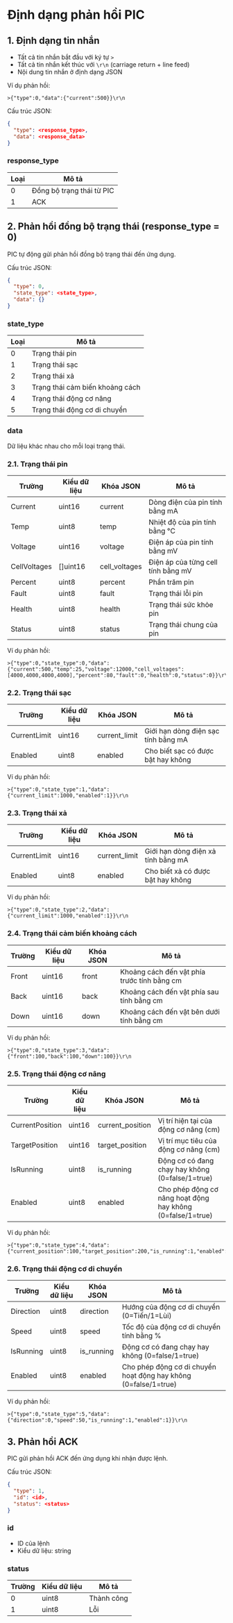 # Định dạng phản hồi PIC

## 1. Định dạng tin nhắn

- Tất cả tin nhắn bắt đầu với ký tự `>`
- Tất cả tin nhắn kết thúc với `\r\n` (carriage return + line feed)
- Nội dung tin nhắn ở định dạng JSON

Ví dụ phản hồi:
```
>{"type":0,"data":{"current":500}}\r\n
```

Cấu trúc JSON:
```json
{
  "type": <response_type>,
  "data": <response_data>
}
```

### response_type

| Loại | Mô tả                     |
|------|---------------------------|
| 0    | Đồng bộ trạng thái từ PIC |
| 1    | ACK                       |

## 2. Phản hồi đồng bộ trạng thái (response_type = 0)

PIC tự động gửi phản hồi đồng bộ trạng thái đến ứng dụng.

Cấu trúc JSON:
```json
{
  "type": 0,
  "state_type": <state_type>,
  "data": {}
}
```

### state_type

| Loại | Mô tả                           |
|------|---------------------------------|
| 0    | Trạng thái pin                  |
| 1    | Trạng thái sạc                  |
| 2    | Trạng thái xả                   |
| 3    | Trạng thái cảm biến khoảng cách |
| 4    | Trạng thái động cơ nâng         |
| 5    | Trạng thái động cơ di chuyển    |

### data

Dữ liệu khác nhau cho mỗi loại trạng thái.

### 2.1. Trạng thái pin

| Trường | Kiểu dữ liệu | Khóa JSON | Mô tả |
|-------|-----------|----------|-------------|
| Current | uint16 | current | Dòng điện của pin tính bằng mA |
| Temp | uint8 | temp | Nhiệt độ của pin tính bằng °C |
| Voltage | uint16 | voltage | Điện áp của pin tính bằng mV |
| CellVoltages | []uint16 | cell_voltages | Điện áp của từng cell tính bằng mV |
| Percent | uint8 | percent | Phần trăm pin |
| Fault | uint8 | fault | Trạng thái lỗi pin |
| Health | uint8 | health | Trạng thái sức khỏe pin |
| Status | uint8 | status | Trạng thái chung của pin |

Ví dụ phản hồi:
```
>{"type":0,"state_type":0,"data":{"current":500,"temp":25,"voltage":12000,"cell_voltages":[4000,4000,4000,4000],"percent":80,"fault":0,"health":0,"status":0}}\r\n
```

### 2.2. Trạng thái sạc

| Trường | Kiểu dữ liệu | Khóa JSON | Mô tả |
|-------|-----------|----------|-------------|
| CurrentLimit | uint16 | current_limit | Giới hạn dòng điện sạc tính bằng mA |
| Enabled | uint8 | enabled | Cho biết sạc có được bật hay không |

Ví dụ phản hồi:
```
>{"type":0,"state_type":1,"data":{"current_limit":1000,"enabled":1}}\r\n
```

### 2.3. Trạng thái xả

| Trường | Kiểu dữ liệu | Khóa JSON | Mô tả |
|-------|-----------|----------|-------------|
| CurrentLimit | uint16 | current_limit | Giới hạn dòng điện xả tính bằng mA |
| Enabled | uint8 | enabled | Cho biết xả có được bật hay không |

Ví dụ phản hồi:
```
>{"type":0,"state_type":2,"data":{"current_limit":1000,"enabled":1}}\r\n
```

### 2.4. Trạng thái cảm biến khoảng cách

| Trường | Kiểu dữ liệu | Khóa JSON | Mô tả |
|-------|-----------|----------|-------------|
| Front | uint16 | front | Khoảng cách đến vật phía trước tính bằng cm |
| Back | uint16 | back | Khoảng cách đến vật phía sau tính bằng cm |
| Down | uint16 | down | Khoảng cách đến vật bên dưới tính bằng cm |

Ví dụ phản hồi:
```
>{"type":0,"state_type":3,"data":{"front":100,"back":100,"down":100}}\r\n
```

### 2.5. Trạng thái động cơ nâng

| Trường | Kiểu dữ liệu | Khóa JSON | Mô tả |
|-------|-----------|----------|-------------|
| CurrentPosition | uint16 | current_position | Vị trí hiện tại của động cơ nâng (cm) |
| TargetPosition | uint16 | target_position | Vị trí mục tiêu của động cơ nâng (cm) |
| IsRunning | uint8 | is_running | Động cơ có đang chạy hay không (0=false/1=true) |
| Enabled | uint8 | enabled | Cho phép động cơ nâng hoạt động hay không (0=false/1=true) |

Ví dụ phản hồi:
```
>{"type":0,"state_type":4,"data":{"current_position":100,"target_position":200,"is_running":1,"enabled":1}}\r\n
```

### 2.6. Trạng thái động cơ di chuyển


| Trường | Kiểu dữ liệu | Khóa JSON | Mô tả |
|-------|-----------|----------|-------------|
| Direction | uint8 | direction | Hướng của động cơ di chuyển (0=Tiến/1=Lùi) |
| Speed | uint8 | speed | Tốc độ của động cơ di chuyển tính bằng % |
| IsRunning | uint8 | is_running | Động cơ có đang chạy hay không (0=false/1=true) |
| Enabled | uint8 | enabled | Cho phép động cơ di chuyển hoạt động hay không (0=false/1=true) |

Ví dụ phản hồi:
```
>{"type":0,"state_type":5,"data":{"direction":0,"speed":50,"is_running":1,"enabled":1}}\r\n
```

## 3. Phản hồi ACK

PIC gửi phản hồi ACK đến ứng dụng khi nhận được lệnh.

Cấu trúc JSON:
```json
{
  "type": 1,
  "id": <id>,
  "status": <status>
}
```

### id

- ID của lệnh
- Kiểu dữ liệu: string

### status

| Trường | Kiểu dữ liệu | Mô tả |
|-------|-----------|----------|
| 0 | uint8 | Thành công |
| 1 | uint8 | Lỗi |
